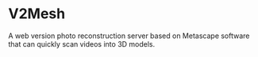 # V2Mesh
A web version photo reconstruction server based on Metascape software that can quickly scan videos into 3D models.
